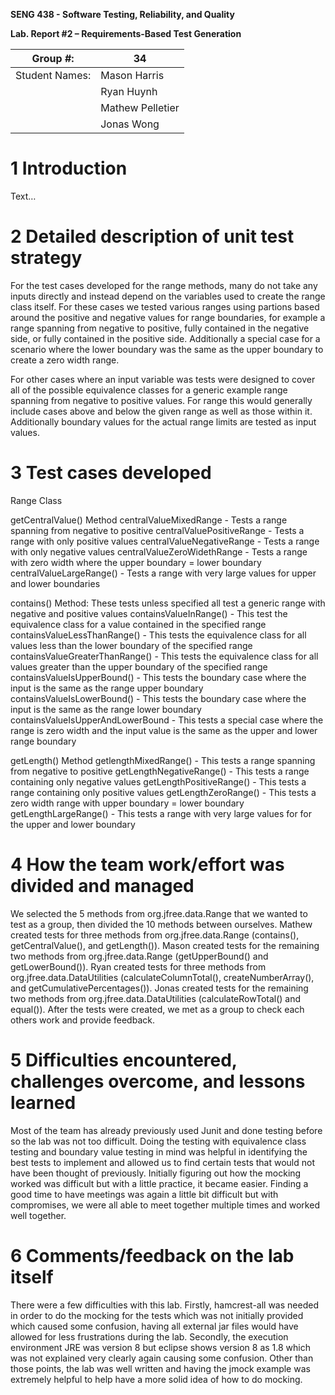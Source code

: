**SENG 438 - Software Testing, Reliability, and Quality**

**Lab. Report \#2 – Requirements-Based Test Generation**

| Group \#:      |  34   |
| -------------- | --- |
| Student Names: |Mason Harris   |
|                |Ryan Huynh  |
|                |Mathew Pelletier  |
|                |Jonas Wong|

# 1 Introduction

Text…

# 2 Detailed description of unit test strategy

For the test cases developed for the range methods, many do not take any inputs directly and instead depend on the variables used to create the range class itself.
For these cases we tested various ranges using partions based around the positive and negative values for range boundaries, 
for example a range spanning from negative to positive, fully contained in the negative side, or fully contained in the positive side.
Additionally a special case for a scenario where the lower boundary was the same as the upper boundary to create a zero width range.

For other cases where an input variable was tests were designed to cover all of the possible equivalence classes for a generic example range spanning from negative to positive values.
For range this would generally include cases above and below the given range as well as those within it. Additionally boundary values for the actual range limits are tested as input values.
 
# 3 Test cases developed
Range Class

getCentralValue() Method
centralValueMixedRange - Tests a range spanning from negative to positive 
centralValuePositiveRange - Tests a range with only positive values
centralValueNegativeRange - Tests a range with only negative values
centralValueZeroWidethRange - Tests a range with zero width where the upper boundary = lower boundary
centralValueLargeRange() - Tests a range with very large values for upper and lower boundaries

contains() Method: These tests unless specified all test a generic range with negative and positive values
containsValueInRange() - This test the equivalence class for a value contained in the specified range
containsValueLessThanRange() - This tests the equivalence class for all values less than the lower boundary of the specified range
containsValueGreaterThanRange() - This tests the equivalence class for all values greater than the upper boundary of the specified range 
containsValueIsUpperBound() - This tests the boundary case where the input is the same as the range upper boundary
containsValueIsLowerBound() - This tests the boundary case where the input is the same as the range lower boundary
containsValueIsUpperAndLowerBound - This tests a special case where the range is zero width and the input value is the same as the upper and lower range boundary

getLength() Method
getlengthMixedRange() - This tests a range spanning from negative to positive
getLengthNegativeRange() - This tests a range containing only negative values
getLengthPositiveRange() - This tests a range containing only positive values
getLengthZeroRange() - This tests a zero width range with upper boundary = lower boundary
getLengthLargeRange() - This tests a range with very large values for for the upper and lower boundary


# 4 How the team work/effort was divided and managed

We selected the 5 methods from org.jfree.data.Range that we wanted to test as a group, then divided the 10 methods between ourselves. Mathew created tests for three methods from org.jfree.data.Range (contains(), getCentralValue(), and getLength()). Mason created tests for the remaining two methods from org.jfree.data.Range (getUpperBound() and getLowerBound()). Ryan created tests for three methods from org.jfree.data.DataUtilities (calculateColumnTotal(), createNumberArray(), and getCumulativePercentages()). Jonas created tests for the remaining two methods from org.jfree.data.DataUtilities (calculateRowTotal() and equal()). After the tests were created, we met as a group to check each others work and provide feedback.

# 5 Difficulties encountered, challenges overcome, and lessons learned

Most of the team has already previously used Junit and done testing before so the lab was not too difficult. Doing the testing with equivalence class testing and boundary value testing in mind was helpful in identifying the best tests to implement and allowed us to find certain tests that would not have been thought of previously. Initially figuring out how the mocking worked was difficult but with a little practice, it became easier. Finding a good time to have meetings was again a little bit difficult but with compromises, we were all able to meet together multiple times and worked well together.  

# 6 Comments/feedback on the lab itself
There were a few difficulties with this lab. Firstly, hamcrest-all was needed in order to do the mocking for the tests which was not initially provided which caused some confusion, having all external jar files would have allowed for less frustrations during the lab. Secondly, the execution environment JRE was version 8 but eclipse shows version 8 as 1.8 which was not explained very clearly again causing some confusion. Other than those points, the lab was well written and having the jmock example was extremely helpful to help have a more solid idea of how to do mocking.
